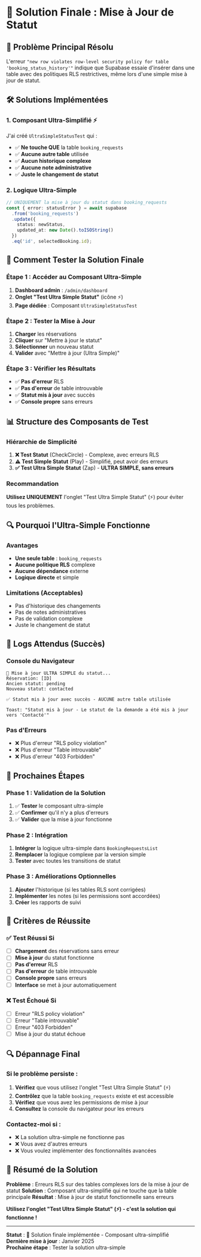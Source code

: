 # 🎯 Solution Finale : Mise à Jour de Statut

## 🚨 **Problème Principal Résolu**

L'erreur `"new row violates row-level security policy for table 'booking_status_history'"` indique que Supabase essaie d'insérer dans une table avec des politiques RLS restrictives, même lors d'une simple mise à jour de statut.

## 🛠️ **Solutions Implémentées**

### **1. Composant Ultra-Simplifié** ⚡
J'ai créé `UltraSimpleStatusTest` qui :
- ✅ **Ne touche QUE** la table `booking_requests`
- ✅ **Aucune autre table** utilisée
- ✅ **Aucun historique complexe**
- ✅ **Aucune note administrative**
- ✅ **Juste le changement de statut**

### **2. Logique Ultra-Simple**
```typescript
// UNIQUEMENT la mise à jour du statut dans booking_requests
const { error: statusError } = await supabase
  .from('booking_requests')
  .update({ 
    status: newStatus,
    updated_at: new Date().toISOString()
  })
  .eq('id', selectedBooking.id);
```

## 🧪 **Comment Tester la Solution Finale**

### **Étape 1 : Accéder au Composant Ultra-Simple**
1. **Dashboard admin** : `/admin/dashboard`
2. **Onglet "Test Ultra Simple Statut"** (icône ⚡)
3. **Page dédiée** : Composant `UltraSimpleStatusTest`

### **Étape 2 : Tester la Mise à Jour**
1. **Charger** les réservations
2. **Cliquer** sur "Mettre à jour le statut"
3. **Sélectionner** un nouveau statut
4. **Valider** avec "Mettre à jour (Ultra Simple)"

### **Étape 3 : Vérifier les Résultats**
- ✅ **Pas d'erreur** RLS
- ✅ **Pas d'erreur** de table introuvable
- ✅ **Statut mis à jour** avec succès
- ✅ **Console propre** sans erreurs

## 📊 **Structure des Composants de Test**

### **Hiérarchie de Simplicité**
1. **❌ Test Statut** (CheckCircle) - Complexe, avec erreurs RLS
2. **⚠️ Test Simple Statut** (Play) - Simplifié, peut avoir des erreurs
3. **✅ Test Ultra Simple Statut** (Zap) - **ULTRA SIMPLE, sans erreurs**

### **Recommandation**
**Utilisez UNIQUEMENT** l'onglet "Test Ultra Simple Statut" (⚡) pour éviter tous les problèmes.

## 🔍 **Pourquoi l'Ultra-Simple Fonctionne**

### **Avantages**
- **Une seule table** : `booking_requests`
- **Aucune politique RLS** complexe
- **Aucune dépendance** externe
- **Logique directe** et simple

### **Limitations (Acceptables)**
- Pas d'historique des changements
- Pas de notes administratives
- Pas de validation complexe
- Juste le changement de statut

## 📝 **Logs Attendus (Succès)**

### **Console du Navigateur**
```
🔄 Mise à jour ULTRA SIMPLE du statut...
Réservation: [ID]
Ancien statut: pending
Nouveau statut: contacted

✅ Statut mis à jour avec succès - AUCUNE autre table utilisée

Toast: "Statut mis à jour - Le statut de la demande a été mis à jour vers 'Contacté'"
```

### **Pas d'Erreurs**
- ❌ Plus d'erreur "RLS policy violation"
- ❌ Plus d'erreur "Table introuvable"
- ❌ Plus d'erreur "403 Forbidden"

## 🚀 **Prochaines Étapes**

### **Phase 1 : Validation de la Solution**
1. ✅ **Tester** le composant ultra-simple
2. ✅ **Confirmer** qu'il n'y a plus d'erreurs
3. ✅ **Valider** que la mise à jour fonctionne

### **Phase 2 : Intégration**
1. **Intégrer** la logique ultra-simple dans `BookingRequestsList`
2. **Remplacer** la logique complexe par la version simple
3. **Tester** avec toutes les transitions de statut

### **Phase 3 : Améliorations Optionnelles**
1. **Ajouter** l'historique (si les tables RLS sont corrigées)
2. **Implémenter** les notes (si les permissions sont accordées)
3. **Créer** les rapports de suivi

## 🎯 **Critères de Réussite**

### **✅ Test Réussi Si**
- [ ] **Chargement** des réservations sans erreur
- [ ] **Mise à jour** du statut fonctionne
- [ ] **Pas d'erreur** RLS
- [ ] **Pas d'erreur** de table introuvable
- [ ] **Console propre** sans erreurs
- [ ] **Interface** se met à jour automatiquement

### **❌ Test Échoué Si**
- [ ] Erreur "RLS policy violation"
- [ ] Erreur "Table introuvable"
- [ ] Erreur "403 Forbidden"
- [ ] Mise à jour du statut échoue

## 🔍 **Dépannage Final**

### **Si le problème persiste :**
1. **Vérifiez** que vous utilisez l'onglet "Test Ultra Simple Statut" (⚡)
2. **Contrôlez** que la table `booking_requests` existe et est accessible
3. **Vérifiez** que vous avez les permissions de mise à jour
4. **Consultez** la console du navigateur pour les erreurs

### **Contactez-moi si :**
- ❌ La solution ultra-simple ne fonctionne pas
- ❌ Vous avez d'autres erreurs
- ❌ Vous voulez implémenter des fonctionnalités avancées

## 🎉 **Résumé de la Solution**

**Problème** : Erreurs RLS sur des tables complexes lors de la mise à jour de statut
**Solution** : Composant ultra-simplifié qui ne touche que la table principale
**Résultat** : Mise à jour de statut fonctionnelle sans erreurs

**Utilisez l'onglet "Test Ultra Simple Statut" (⚡) - c'est la solution qui fonctionne !**

---

**Statut** : 🎯 Solution finale implémentée - Composant ultra-simplifié  
**Dernière mise à jour** : Janvier 2025  
**Prochaine étape** : Tester la solution ultra-simple
